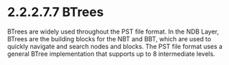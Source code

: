 <html dir="LTR" xmlns:mshelp="http://msdn.microsoft.com/mshelp" xmlns:ddue="http://ddue.schemas.microsoft.com/authoring/2003/5" xmlns:xlink="http://www.w3.org/1999/xlink" xmlns:tool="http://www.microsoft.com/tooltip">
    <head>
        <meta http-equiv="Content-Type" content="text/html; CHARSET=utf-8"></meta>
        <meta name="save" content="history"></meta>
        <title>2.2.2.7.7 BTrees</title>
        <xml>
            <mshelp:toctitle title="2.2.2.7.7 BTrees"></mshelp:toctitle>
            <mshelp:rltitle title="[MS-PST]: BTrees"></mshelp:rltitle>
            <mshelp:keyword index="A" term="7d759bcb-7864-480c-8746-f6af913ab085"></mshelp:keyword>
            <mshelp:attr name="DCSext.ContentType" value="open specification"></mshelp:attr>
            <mshelp:attr name="AssetID" value="7d759bcb-7864-480c-8746-f6af913ab085"></mshelp:attr>
            <mshelp:attr name="TopicType" value="kbRef"></mshelp:attr>
            <mshelp:attr name="DCSext.Title" value="[MS-PST]: BTrees" />
        </xml>
    </head>
    <body>
        <div id="header">
            <h1 class="heading">2.2.2.7.7 BTrees</h1>
        </div>
        <div id="mainSection">
            <div id="mainBody">
                <div id="allHistory" class="saveHistory"></div>
                <div id="sectionSection0" class="section" name="collapseableSection">
                    

<p>BTrees are widely used throughout the PST file format. In
the NDB Layer, BTrees are the building blocks for the NBT and BBT, which are
used to quickly navigate and search nodes and blocks. The PST file format uses
a general BTree implementation that supports up to 8 intermediate levels. </p>
                </div>
            </div>
        </div>
    </body>
</html>